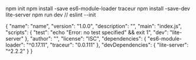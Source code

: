 npm init
npm install -save es6-module-loader traceur
npm install -save-dev lite-server
npm run dev
// eslint --init

{
  "name": "name",
  "version": "1.0.0",
  "description": "",
  "main": "index.js",
  "scripts": {
    "test": "echo \"Error: no test specified\" && exit 1",
    "dev": "lite-server"
  },
  "author": "",
  "license": "ISC",
  "dependencies": {
    "es6-module-loader": "^0.17.11",
    "traceur": "0.0.111"
  },
  "devDependencies": {
    "lite-server": "^2.2.2"
  }
}